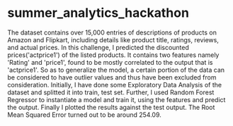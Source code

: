 # summer_analytics_hackathon

The dataset contains over 15,000 entries of descriptions of products on Amazon and Flipkart, including details like product title, ratings, reviews, and actual prices. In this challenge, I predicted the discounted prices('actprice1') of the listed products.
It contains two features namely 'Rating' and 'price1', found to be mostly correlated to the output that is 'actprice1'. So as to generalize the model, a certain portion of the data can be considered to have outlier values and thus have been excluded from consideration. Initially, I have done some Exploratory Data Analysis of the dataset and splitted it into train, test set. Further, I used Random Forest Regressor to instantiate a model and train it, using the features and predict the output. Finally I plotted the results against the test output. The Root Mean Squared Error turned out to be around 254.09.
